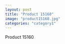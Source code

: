 ```yaml
---
layout: post
title: "Product 15160"
image: "product15160.jpg"
categories: "category1"
---
```

Product 15160
